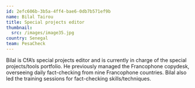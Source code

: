 ```yaml
---
id: 2efc606b-3b5a-4ff4-bae6-0db7b571ef9b
name: Bilal Tairou
title: Special projects editor
thumbnail:
  src: /images/image35.jpg
country: Senegal
team: PesaCheck
---
```


Bilal is CfA’s special projects editor and is currently in charge of the special projects/tools portfolio. He previously managed the Francophone copydesk, overseeing daily fact-checking from nine Francophone countries. Bilal also led the training sessions for fact-checking skills/techniques.
